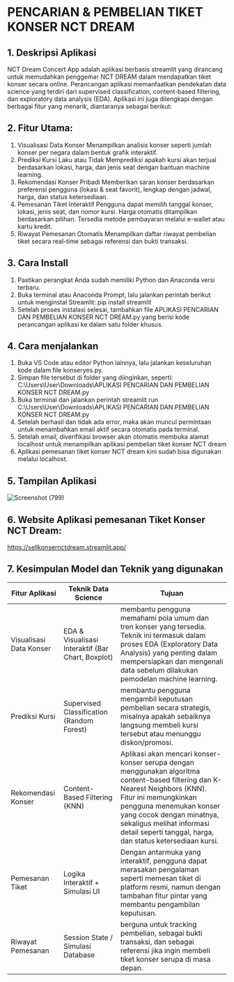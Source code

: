 # PENCARIAN & PEMBELIAN TIKET KONSER NCT DREAM

## 1.	Deskripsi Aplikasi
NCT Dream Concert App adalah aplikasi berbasis streamlit yang dirancang untuk memudahkan penggemar NCT DREAM dalam mendapatkan tiket konser secara online. Perancangan aplikasi memanfaatkan pendekatan data science yang terdiri dari supervised classification, content-based filtering, dan exploratory data analysis (EDA). Aplikasi ini juga dilengkapi dengan berbagai fitur yang menarik, diantaranya sebagai berikut:

## 2.	Fitur Utama:
1.	Visualisasi Data Konser
Menampilkan analisis konser seperti jumlah konser per negara dalam bentuk grafik interaktif.
2.	Prediksi Kursi Laku atau Tidak
Memprediksi apakah kursi akan terjual berdasarkan lokasi, harga, dan jenis seat dengan bantuan machine learning.
3.	Rekomendasi Konser Pribadi
Memberikan saran konser berdasarkan preferensi pengguna (lokasi & seat favorit), lengkap dengan jadwal, harga, dan status ketersediaan.
4.	Pemesanan Tiket Interaktif
Pengguna dapat memilih tanggal konser, lokasi, jenis seat, dan nomor kursi. Harga otomatis ditampilkan berdasarkan pilihan. Tersedia metode pembayaran melalui e-wallet atau kartu kredit.
5.	Riwayat Pemesanan Otomatis
Menampilkan daftar riwayat pembelian tiket secara real-time sebagai referensi dan bukti transaksi.

## 3.	Cara Install
1.	Pastikan perangkat Anda sudah memiliki Python dan Anaconda versi terbaru.
2.	Buka terminal atau Anaconda Prompt, lalu jalankan perintah berikut untuk menginstal Streamlit: pip install streamlit
3.	Setelah proses instalasi selesai, tambahkan file APLIKASI PENCARIAN DAN PEMBELIAN KONSER NCT DREAM.py yang berisi kode perancangan aplikasi ke dalam satu folder khusus.

## 4.	Cara menjalankan
1.	Buka VS Code atau editor Python lainnya, lalu jalankan keseluruhan kode dalam file konseryes.py.
2.	Simpan file tersebut di folder yang diinginkan, seperti: C:\Users\User\Downloads\APLIKASI PENCARIAN DAN PEMBELIAN KONSER NCT DREAM.py
3.	Buka terminal dan jalankan perintah
streamlit run C:\Users\User\Downloads\APLIKASI PENCARIAN DAN PEMBELIAN KONSER NCT DREAM.py
4.	Setelah berhasil dan tidak ada error, maka akan muncul permintaan untuk menambahkan email aktif secara otomatis pada terminal.
5.	Setelah email, diverifikasi browser akan otomatis membuka alamat localhost untuk menampilkan aplikasi pembelian tiket konser NCT dream
6.	Aplikasi pemesanan tiket konser NCT dream kini sudah bisa digunakan melalui localhost.
   
## 5.	Tampilan Aplikasi
 ![Screenshot (799)](https://github.com/user-attachments/assets/f7773438-7c0f-48de-a6e3-2632ea783688)

## 6.	Website Aplikasi pemesanan Tiket Konser NCT Dream:
https://sellkonsernctdream.streamlit.app/

## 7. Kesimpulan Model dan Teknik yang digunakan

| Fitur Aplikasi          | Teknik Data Science                               | Tujuan                                       |
| ----------------------- | ------------------------------------------------- | -------------------------------------------- |
| Visualisasi Data Konser | EDA & Visualisasi Interaktif (Bar Chart, Boxplot) | membantu pengguna memahami pola umum dan tren konser yang tersedia. Teknik ini termasuk dalam proses EDA (Exploratory Data Analysis) yang penting dalam mempersiapkan dan mengenali data sebelum dilakukan pemodelan machine learning.              |
| Prediksi Kursi          | Supervised Classification (Random Forest)         | membantu pengguna mengambil keputusan pembelian secara strategis, misalnya apakah sebaiknya langsung membeli kursi tersebut atau menunggu diskon/promosi.                 |
| Rekomendasi Konser      | Content-Based Filtering (KNN)                     | Aplikasi akan mencari konser-konser serupa dengan menggunakan algoritma content-based filtering dan K-Nearest Neighbors (KNN). Fitur ini memungkinkan pengguna menemukan konser yang cocok dengan minatnya, sekaligus melihat informasi detail seperti tanggal, harga, dan status ketersediaan kursi.                                                                                        |
| Pemesanan Tiket         | Logika Interaktif + Simulasi UI                   | Dengan antarmuka yang interaktif, pengguna dapat merasakan pengalaman seperti memesan tiket di platform resmi, namun dengan tambahan fitur pintar yang membantu pengambilan keputusan.
| Riwayat Pemesanan       | Session State / Simulasi Database                 | berguna untuk tracking pembelian, sebagai bukti transaksi, dan sebagai referensi jika ingin membeli tiket konser serupa di masa depan.                                    |



